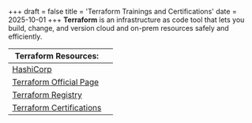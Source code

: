 +++
draft = false
title = 'Terraform Trainings and Certifications'
date = 2025-10-01
+++
**Terraform** is an infrastructure as code tool that lets you build, change, and version cloud and on-prem resources safely and efficiently.

| Terraform Resources:                                                       |     |
| -------------------------------------------------------------------------- | --- |
| [HashiCorp](https://www.hashicorp.com)                                     |     |
| [Terraform Official Page](https://developer.hashicorp.com/terraform)       |     |
| [Terraform Registry](https://registry.terraform.io/)                       |     |
| [Terraform Certifications](https://developer.hashicorp.com/certifications) |     |


